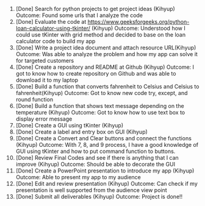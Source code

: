 1. [Done] Search for python projects to get project ideas (Kihyup)
    Outcome: Found some urls that I analyze the code
2. [Done] Evaluate the code at https://www.geeksforgeeks.org/python-loan-calculator-using-tkinter/ (Kihyup)
    Outcome: Understood how I could use tKinter with grid method and decided to base on the loan calculator code to build my app
3. [Done] Write a project idea document and attach resource URL(Kihyup)
    Outcome: Was able to analyze the problem and how my app can solve it for targeted customers
4. [Done] Create a repository and README at Github (Kihyup)
    Outcome: I got to know how to create repository on Github and was able to download it to my laptop
5. [Done] Build a function that converts fahrenheit to Celsius and Celsius to fahrenheit(Kihyup)
    Outcome: Got to know new code try, except, and round function
6. [Done] Build a function that shows text message depending on the temperature (Kihyup)
    Outcome: Got to know how to use text box to display error message
7. [Done] Create a GUI using tKinter (Kihyup)
8. [Done] Create a label and entry box on GUI (Kihyup)
9. [Done] Create a Convert and Clear buttons and connect the functions (Kihyup)
    Outcome: With 7, 8, and 9 process, I have a good knowledge of GUI using tKinter and how to put command function to buttons.
10. [Done] Review Final Codes and see if there is anything that I can improve (Kihyup)
    Outcome: Should be able to decorate the GUI
11. [Done] Create a PowerPoint presentation to introduce my app (Kihyup)
    Outcome: Able to present my app to my audience
12. [Done] Edit and review presentation (Kihyup)
    Outcome: Can check if my presentation is well supported from the audience view point
13. [Done] Submit all deliverables (Kihyup)
    Outcome: Project is done!!
